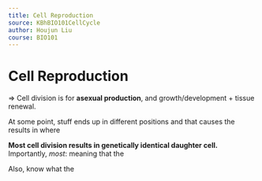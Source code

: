 ```yaml
---
title: Cell Reproduction
source: KBhBIO101CellCycle
author: Houjun Liu
course: BIO101
---
```


# Cell Reproduction
=> Cell division is for **asexual production**, and growth/development + tissue renewal.

At some point, stuff ends up in different positions and that causes the results in where

**Most cell division results in genetically identical daughter cell.** Importantly, _most_: meaning that the

Also, know what the 

